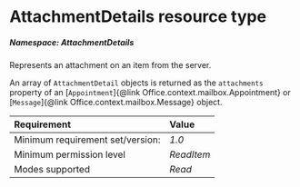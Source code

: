 # AttachmentDetails resource type

##### Namespace: *AttachmentDetails*

Represents an attachment on an item from the server.

An array of `AttachmentDetail` objects is returned as the `attachments` property of an [`Appointment`]{@link Office.context.mailbox.Appointment} or [`Message`]{@link Office.context.mailbox.Message} object.

|Requirement| Value|
|:----------|:-----|
|Minimum requirement set/version: | *1.0*|
|Minimum permission level |*ReadItem* |
|Modes supported | *Read*|



